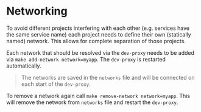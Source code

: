 # Networking

To avoid different projects interfering with each other (e.g. services have the
same service name) each project needs to define their own (statically named) 
network. This allows for complete separation of those projects.

Each network that should be resolved via the `dev-proxy` needs to be added via
`make add-network network=myapp`. The `dev-proxy` is restarted automatically.

> The networks are saved in the `networks` file and will be connected on each
> start of the `dev-proxy`.

To remove a network again call `make remove-network network=myapp`. This will
remove the network from `networks` file and restart the `dev-proxy`.

